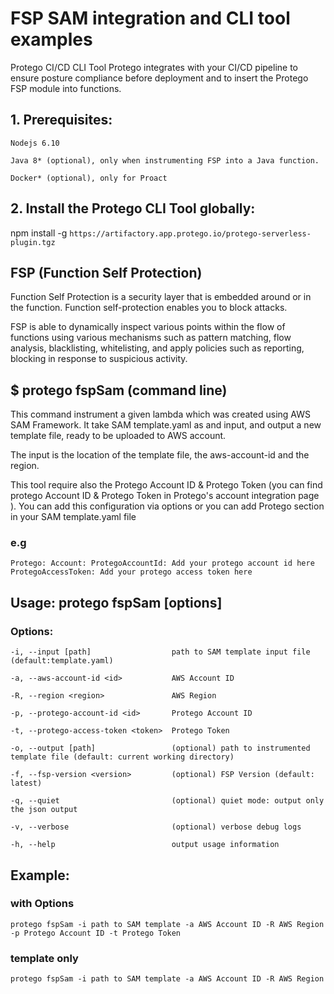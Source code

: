# **FSP SAM integration and CLI tool examples**

Protego CI/CD CLI Tool
Protego integrates with your CI/CD pipeline to ensure posture compliance before deployment and to insert the Protego FSP module into functions.

## 1. Prerequisites:

`Nodejs 6.10`

`Java 8* (optional), only when instrumenting FSP into a Java function.`

`Docker* (optional), only for Proact`

## 2. Install the Protego CLI Tool globally:
npm install -g `https://artifactory.app.protego.io/protego-serverless-plugin.tgz`

## FSP (Function Self Protection)

Function Self Protection is a security layer that is embedded around or in the function. Function self-protection enables you to block attacks.

FSP is able to dynamically inspect various points within the flow of functions using various mechanisms such as pattern matching, flow analysis, blacklisting, whitelisting, and apply policies such as reporting, blocking in response to suspicious activity.


## $ protego fspSam (command line)

This command instrument a given lambda which was created using AWS SAM Framework. It take SAM template.yaml as and input, and output a new template file, ready to be uploaded to AWS account.

The input is the location of the template file, the aws-account-id and the region.

This tool require also the Protego Account ID & Protego Token (you can find protego Account ID & Protego Token in Protego's account integration page ). You can add this configuration via options or you can add Protego section in your SAM template.yaml file

### e.g

`Protego:
 Account:
  ProtegoAccountId: Add your protego account id here
  ProtegoAccessToken: Add your protego access token here`



## Usage: protego fspSam [options]

### Options:

  `-i, --input [path]                  path to SAM template input file (default:template.yaml)`
  
  `-a, --aws-account-id <id>           AWS Account ID`
  
  `-R, --region <region>               AWS Region`
  
  `-p, --protego-account-id <id>       Protego Account ID`
  
  `-t, --protego-access-token <token>  Protego Token`
  
  `-o, --output [path]                 (optional) path to instrumented template file (default: current working directory)`
  
  `-f, --fsp-version <version>         (optional) FSP Version (default: latest)`
  
  `-q, --quiet                         (optional) quiet mode: output only the json output`
  
  `-v, --verbose                       (optional) verbose debug logs`
  
  `-h, --help                          output usage information`

## Example:

  ### with Options    
    protego fspSam -i path to SAM template -a AWS Account ID -R AWS Region -p Protego Account ID -t Protego Token 

  ### template only
    protego fspSam -i path to SAM template -a AWS Account ID -R AWS Region
